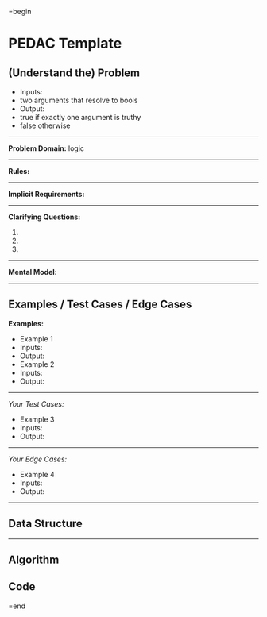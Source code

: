 =begin

PEDAC Template
==============

(Understand the) Problem
------------------------

-  Inputs:
  - two arguments that resolve to bools
-  Output:
  - true if exactly one argument is truthy
  - false otherwise

---

**Problem Domain:**
logic

---

**Rules:**

---

**Implicit Requirements:**

---

**Clarifying Questions:**

1.
2.
3.

---

**Mental Model:**

---

Examples / Test Cases / Edge Cases
----------------------------------

**Examples:**

-  Example 1
  -  Inputs:
  -  Output:
-  Example 2
  -  Inputs:
  -  Output:

---

_Your Test Cases:_

-  Example 3
  -  Inputs:
  -  Output:

---

_Your Edge Cases:_

-  Example 4
  -  Inputs:
  -  Output:

---

Data Structure
--------------

---

Algorithm
---------

Code
----

=end

